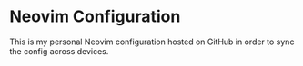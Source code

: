 # Neovim Configuration

This is my personal Neovim configuration hosted on GitHub in order to sync the config across devices.
